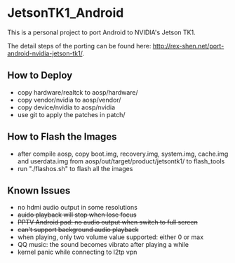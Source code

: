 JetsonTK1_Android
=================

This is a personal project to port Android to NVIDIA's Jetson TK1.

The detail steps of the porting can be found here: http://rex-shen.net/port-android-nvidia-jetson-tk1/.

How to Deploy
-----------------
* copy hardware/realtck to aosp/hardware/
* copy vendor/nvidia to aosp/vendor/
* copy device/nvidia to aosp/nvidia
* use git to apply the patches in patch/

How to Flash the Images
-----------------
* after compile aosp, copy boot.img, recovery.img, system.img, cache.img and userdata.img from aosp/out/target/product/jetsontk1/ to flash_tools
* run "./flashos.sh" to flash all the images

Known Issues
-----------------
* no hdmi audio output in some resolutions
* ~~auido playback will stop when lose focus~~
* ~~PPTV Android pad: no audio output when switch to full screen~~
* ~~can't support background audio playback~~
* when playing, only two volume value supported: either 0 or max
* QQ music: the sound becomes vibrato after playing a while
* kernel panic while connecting to l2tp vpn
